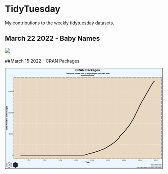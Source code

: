 # TidyTuesday
 My contributions to the weekly tidytuesday datasets.
 
 ## March 22 2022 - Baby Names
 
 <img src ="2022/March_22/March%2022.gif">


##March 15 2022 - CRAN Packages

<img src ="2022/March_15/March_15_2022.png">
